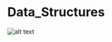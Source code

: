 # Data_Structures
![alt text]("https://www.google.com/url?sa=i&source=images&cd=&cad=rja&uact=8&ved=2ahUKEwiAnouYiaXfAhUNDKwKHYKHCW8QjRx6BAgBEAU&url=http%3A%2F%2Fbigocheatsheet.com%2F&psig=AOvVaw2loG05G2qN_i0iSb3En1Wk&ust=1545074498695835")

